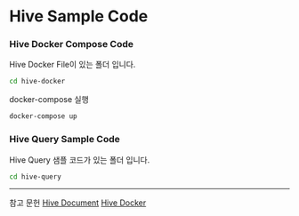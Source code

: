 # Hive Sample Code 
### Hive Docker Compose Code
Hive Docker File이 있는 폴더 입니다.
```bash
cd hive-docker
```
docker-compose 실행
```bash
docker-compose up
```
### Hive Query Sample Code
Hive Query 샘플 코드가 있는 폴더 입니다.
```bash
cd hive-query 
```

---
참고 문헌 
[Hive Document](https://cwiki.apache.org/confluence/display/Hive/)
[Hive Docker](https://github.com/big-data-europe/docker-hive)
